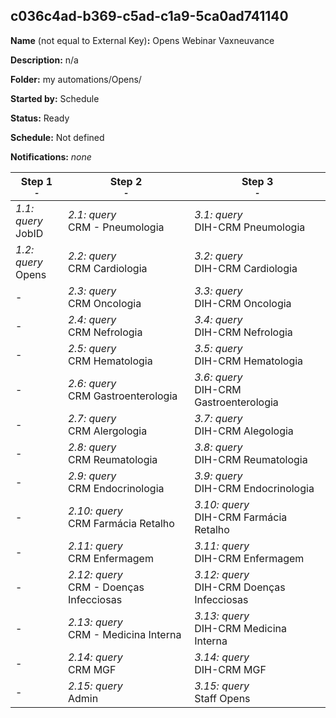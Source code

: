 ## c036c4ad-b369-c5ad-c1a9-5ca0ad741140

**Name** (not equal to External Key)**:** Opens Webinar Vaxneuvance

**Description:** n/a

**Folder:** my automations/Opens/

**Started by:** Schedule

**Status:** Ready

**Schedule:** Not defined

**Notifications:** _none_


| Step 1<br>_<small>-</small>_ | Step 2<br>_<small>-</small>_ | Step 3<br>_<small>-</small>_ |
| --- | --- | --- |
| _1.1: query_<br>JobID | _2.1: query_<br>CRM - Pneumologia | _3.1: query_<br>DIH-CRM Pneumologia |
| _1.2: query_<br>Opens | _2.2: query_<br>CRM Cardiologia | _3.2: query_<br>DIH-CRM Cardiologia |
| - | _2.3: query_<br>CRM Oncologia | _3.3: query_<br>DIH-CRM Oncologia |
| - | _2.4: query_<br>CRM Nefrologia | _3.4: query_<br>DIH-CRM Nefrologia |
| - | _2.5: query_<br>CRM Hematologia | _3.5: query_<br>DIH-CRM Hematologia |
| - | _2.6: query_<br>CRM Gastroenterologia | _3.6: query_<br>DIH-CRM Gastroenterologia |
| - | _2.7: query_<br>CRM Alergologia | _3.7: query_<br>DIH-CRM Alegologia |
| - | _2.8: query_<br>CRM Reumatologia | _3.8: query_<br>DIH-CRM Reumatologia |
| - | _2.9: query_<br>CRM Endocrinologia | _3.9: query_<br>DIH-CRM Endocrinologia |
| - | _2.10: query_<br>CRM Farmácia Retalho | _3.10: query_<br>DIH-CRM Farmácia Retalho |
| - | _2.11: query_<br>CRM Enfermagem | _3.11: query_<br>DIH-CRM Enfermagem |
| - | _2.12: query_<br>CRM - Doenças Infecciosas | _3.12: query_<br>DIH-CRM Doenças Infecciosas |
| - | _2.13: query_<br>CRM - Medicina Interna | _3.13: query_<br>DIH-CRM Medicina Interna |
| - | _2.14: query_<br>CRM MGF | _3.14: query_<br>DIH-CRM MGF |
| - | _2.15: query_<br>Admin | _3.15: query_<br>Staff Opens |
